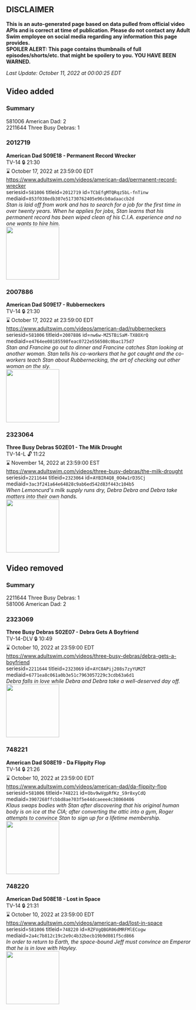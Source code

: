 ## DISCLAIMER
**This is an auto-generated page based on data pulled from official video APIs and is correct at time of publication. Please do not contact any Adult Swim employee on social media regarding any information this page provides.**  
**SPOILER ALERT: This page contains thumbnails of full episodes/shorts/etc. that might be spoilery to you. YOU HAVE BEEN WARNED.**  

_Last Update: October 11, 2022 at 00:00:25 EDT_
## Video added
### Summary
581006 American Dad: 2  
2211644 Three Busy Debras: 1  
### 2012719
**American Dad S09E18 - Permanent Record Wrecker**  
TV-14 🔒 21:30  
⌛ October 17, 2022 at 23:59:00 EDT  
https://www.adultswim.com/videos/american-dad/permanent-record-wrecker  
seriesid=`581006` titleid=`2012719` id=`TCbEfgMTQRqz5bL-fnTinw` mediaid=`853f038edb307e51730762405e96cb0adaaccb2d`  
_Stan is laid off from work and has to search for a job for the first time in over twenty years.  When he applies for jobs, Stan learns that his permanent record has been wiped clean of his C.I.A. experience and no one wants to hire him._  
<a href="https://i.cdn.turner.com/adultswim/big/image-upload/thumbnails/thumb-2_image-15192398355963.jpg"><img src="https://i.cdn.turner.com/adultswim/big/image-upload/thumbnails/thumb-2_image-15192398355963.jpg" height="144px" /></a>
### 2007886
**American Dad S09E17 - Rubberneckers**  
TV-14 🔒 21:30  
⌛ October 17, 2022 at 23:59:00 EDT  
https://www.adultswim.com/videos/american-dad/rubberneckers  
seriesid=`581006` titleid=`2007886` id=`nw6w-MZ5TBiSaM-TX8OXrQ` mediaid=`e4764ee08185598feac0722e556508c0bac175d7`  
_Stan and Francine go out to dinner and Francine catches Stan looking at another woman.  Stan tells his co-workers that he got caught and the co-workers teach Stan about Rubbernecking, the art of checking out other woman on the sly._  
<a href="https://i.cdn.turner.com/adultswim/big/image-upload/thumbnails/thumb-2_image-151923980951911.jpg"><img src="https://i.cdn.turner.com/adultswim/big/image-upload/thumbnails/thumb-2_image-151923980951911.jpg" height="144px" /></a>
### 2323064
**Three Busy Debras S02E01 - The Milk Drought**  
TV-14-L 🔓 11:22  
⌛ November 14, 2022 at 23:59:00 EST  
https://www.adultswim.com/videos/three-busy-debras/the-milk-drought  
seriesid=`2211644` titleid=`2323064` id=`AYBIR4Q8_0O4w1rD3SCj` mediaid=`3ac3f241a64e64828c9ab6ed542d83f443c104b5`  
_When Lemoncurd's milk supply runs dry, Debra Debra and Debra take matters into their own hands._  
<a href="https://media.cdn.adultswim.com/uploads/20220420/thumbnails/2_224201441176-ThreeBusyDebras_201_TheMilkDrought.png"><img src="https://media.cdn.adultswim.com/uploads/20220420/thumbnails/2_224201441176-ThreeBusyDebras_201_TheMilkDrought.png" height="144px" /></a>
## Video removed
### Summary
2211644 Three Busy Debras: 1  
581006 American Dad: 2  
### 2323069
**Three Busy Debras S02E07 - Debra Gets A Boyfriend**  
TV-14-DLV 🔒 10:49  
⌛ October 10, 2022 at 23:59:00 EDT  
https://www.adultswim.com/videos/three-busy-debras/debra-gets-a-boyfriend  
seriesid=`2211644` titleid=`2323069` id=`AYC0APij208s7zyYUM2T` mediaid=`6771ea8c061a0b3e51c7963057229c3cdb63a6d1`  
_Debra falls in love while Debra and Debra take a well-deserved day off._  
<a href="https://media.cdn.adultswim.com/uploads/20220511/thumbnails/2_225111243151-ThreeBusyDebras_206_DebraGetsABoyfriend.png"><img src="https://media.cdn.adultswim.com/uploads/20220511/thumbnails/2_225111243151-ThreeBusyDebras_206_DebraGetsABoyfriend.png" height="144px" /></a>
### 748221
**American Dad S08E19 - Da Flippity Flop**  
TV-14 🔒 21:26  
⌛ October 10, 2022 at 23:59:00 EDT  
https://www.adultswim.com/videos/american-dad/da-flippity-flop  
seriesid=`581006` titleid=`748221` id=`Obv9wVgpRfKz_S9r8xyCdQ` mediaid=`3907268ffcbbd8ae703f5e44dcaeee4c38060406`  
_Klaus swaps bodies with Stan after discovering that his original human body is on ice at the CIA; after converting the attic into a gym, Roger attempts to convince Stan to sign up for a lifetime membership._  
<a href="https://i.cdn.turner.com/adultswim/big/image-upload/thumbnails/thumb-2_image-151853812022718.jpg"><img src="https://i.cdn.turner.com/adultswim/big/image-upload/thumbnails/thumb-2_image-151853812022718.jpg" height="144px" /></a>
### 748220
**American Dad S08E18 - Lost in Space**  
TV-14 🔒 21:31  
⌛ October 10, 2022 at 23:59:00 EDT  
https://www.adultswim.com/videos/american-dad/lost-in-space  
seriesid=`581006` titleid=`748220` id=`RZFVgQBGR06dMRFMlECogw` mediaid=`2a4c7b812c19c2e9c4b32becb19b9d081f5cd866`  
_In order to return to Earth, the space-bound Jeff must convince an Emperor that he is in love with Hayley._  
<a href="https://i.cdn.turner.com/adultswim/big/image-upload/thumbnails/thumb-2_image-15180321360194.jpg"><img src="https://i.cdn.turner.com/adultswim/big/image-upload/thumbnails/thumb-2_image-15180321360194.jpg" height="144px" /></a>
